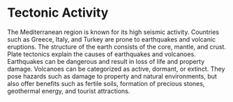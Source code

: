 # Tectonic Activity

The Mediterranean region is known for its high seismic activity. Countries such as Greece, Italy, and Turkey are prone to earthquakes and volcanic eruptions. The structure of the earth consists of the core, mantle, and crust. Plate tectonics explain the causes of earthquakes and volcanoes. Earthquakes can be dangerous and result in loss of life and property damage. Volcanoes can be categorized as active, dormant, or extinct. They pose hazards such as damage to property and natural environments, but also offer benefits such as fertile soils, formation of precious stones, geothermal energy, and tourist attractions. 
